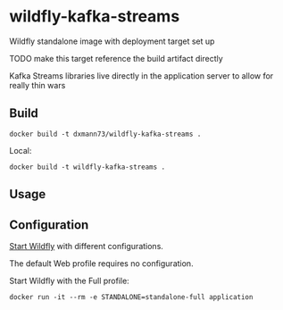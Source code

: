 wildfly-kafka-streams
==============

Wildfly standalone image with deployment target set up

TODO make this target reference the build artifact directly

Kafka Streams libraries live directly in the application server to allow for really thin wars 



Build
--------
```
docker build -t dxmann73/wildfly-kafka-streams .
```

Local:
```
docker build -t wildfly-kafka-streams .
```

Usage
--------


Configuration
-------------
[Start Wildfly](https://docs.jboss.org/author/display/WFLY10/Getting+Started+Guide#GettingStartedGuid0e-StartingWildFly10) with different configurations.

The default Web profile requires no configuration.

Start Wildfly with the Full profile: 
~~~~
docker run -it --rm -e STANDALONE=standalone-full application  
~~~~
